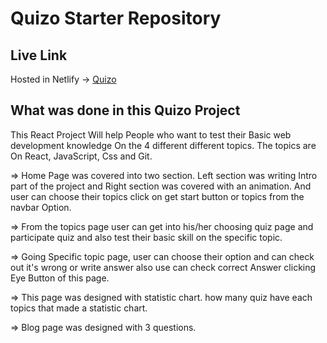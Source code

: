 # Quizo Starter Repository

## Live Link
Hosted in Netlify -> [Quizo](https://quizo-quiz-template.netlify.app/)

## What was done in this Quizo Project
This React Project Will help People who want to test their Basic web development knowledge On the 4 different different topics. The topics are On React, JavaScript, Css and Git.

=> Home Page was covered into two section. Left section was writing Intro part of the project and Right section was covered with an animation. And user can choose their topics click on get start button or topics from the navbar Option.

=> From the topics page user can get into his/her choosing quiz page and participate quiz and also test their basic skill on the specific topic.

=> Going Specific topic page, user can choose their option and can check out it's wrong or write answer also use can check correct Answer clicking Eye Button of this page.

=> This page was designed with statistic chart. how many quiz have each topics that made a statistic chart.

=> Blog page was designed with 3 questions.
